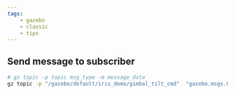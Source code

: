 ```yaml
---
tags:
    - gazebo
    - classic
    - tips
---
```




## Send message to subscriber

```bash
# gz topic -p topic msg_type -m message_data
gz topic -p "/gazebo/default/iris_demo/gimbal_tilt_cmd"  "gazebo.msgs.GzString" -m 'data: "1.0"'
```
